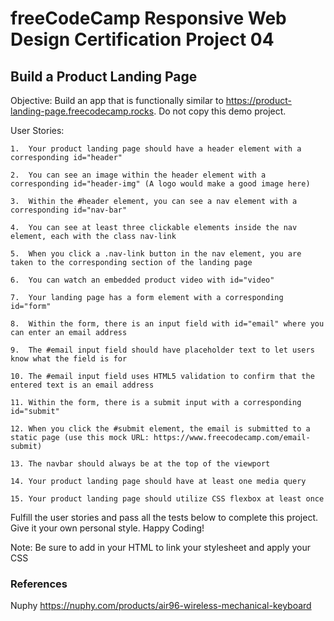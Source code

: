 # freeCodeCamp Responsive Web Design Certification Project 04

## Build a Product Landing Page

Objective: Build an app that is functionally similar to https://product-landing-page.freecodecamp.rocks. Do not copy this demo project.

User Stories:

    1.  Your product landing page should have a header element with a corresponding id="header"

    2.  You can see an image within the header element with a corresponding id="header-img" (A logo would make a good image here)

    3.  Within the #header element, you can see a nav element with a corresponding id="nav-bar"

    4.  You can see at least three clickable elements inside the nav element, each with the class nav-link

    5.  When you click a .nav-link button in the nav element, you are taken to the corresponding section of the landing page

    6.  You can watch an embedded product video with id="video"

    7.  Your landing page has a form element with a corresponding id="form"

    8.  Within the form, there is an input field with id="email" where you can enter an email address

    9.  The #email input field should have placeholder text to let users know what the field is for

    10. The #email input field uses HTML5 validation to confirm that the entered text is an email address

    11. Within the form, there is a submit input with a corresponding id="submit"

    12. When you click the #submit element, the email is submitted to a static page (use this mock URL: https://www.freecodecamp.com/email-submit)

    13. The navbar should always be at the top of the viewport

    14. Your product landing page should have at least one media query

    15. Your product landing page should utilize CSS flexbox at least once

Fulfill the user stories and pass all the tests below to complete this project. Give it your own personal style. Happy Coding!

Note: Be sure to add <link rel="stylesheet" href="styles.css"> in your HTML to link your stylesheet and apply your CSS

### References

Nuphy
https://nuphy.com/products/air96-wireless-mechanical-keyboard
